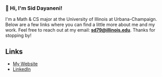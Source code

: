### 👋 Hi, I'm Sid Dayaneni!

I'm a Math & CS major at the University of Illinois at Urbana-Champaign. Below are a few links where you can find a little more about me and my work. Feel free to reach out at my email: **sd79@illinois.edu**. Thanks for stopping by!

## Links

* [My Website](https://sdayaneni.github.io/)
* [LinkedIn](https://www.linkedin.com/in/siddharth-dayaneni-025119262/)

<!--
**sdayaneni/sdayaneni** is a ✨ _special_ ✨ repository because its `README.md` (this file) appears on your GitHub profile.

Here are some ideas to get you started:

- 🔭 I’m currently working on ...
- 🌱 I’m currently learning ...
- 👯 I’m looking to collaborate on ...
- 🤔 I’m looking for help with ...
- 💬 Ask me about ...
- 📫 How to reach me: ...
- 😄 Pronouns: ...
- ⚡ Fun fact: ...
-->
